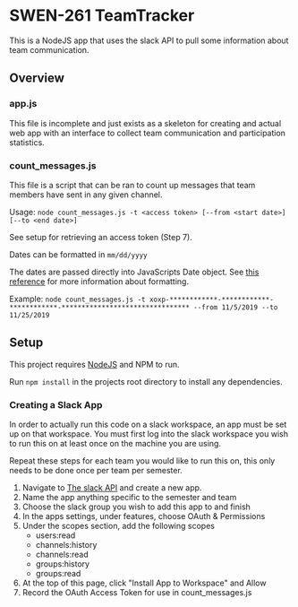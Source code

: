 # SWEN-261 TeamTracker

This is a NodeJS app that uses the slack API to pull some information about team communication.

## Overview

### app.js

This file is incomplete and just exists as a skeleton for creating and actual web app with an
interface to collect team communication and participation statistics.

### count_messages.js

This file is a script that can be ran to count up messages that team members have sent in any
given channel.

Usage: `node count_messages.js -t <access token> [--from <start date>] [--to <end date>]`

See setup for retrieving an access token (Step 7).

Dates can be formatted in `mm/dd/yyyy`

The dates are passed directly into JavaScripts Date object.  See
[this reference](https://www.w3schools.com/js/js_date_formats.asp)
for more information about formatting.

Example: `node count_messages.js -t xoxp-************-************-************-******************************** --from 11/5/2019 --to 11/25/2019`

## Setup

This project requires [NodeJS](https://nodejs.org/en/) and NPM to run.

Run `npm install` in the projects root directory to install any dependencies.

### Creating a Slack App

In order to actually run this code on a slack workspace, an app must be set up on that workspace.
You must first log into the slack workspace you wish to run this on at least once on the machine you
are using.

Repeat these steps for each team you would like to run this on, this only needs to be done once per
team per semester.

1. Navigate to [The slack API](https://api.slack.com/apps) and create a new app.
2. Name the app anything specific to the semester and team
3. Choose the slack group you wish to add this app to and finish
4. In the apps settings, under features, choose OAuth & Permissions
5. Under the scopes section, add the following scopes
    - users:read
    - channels:history
    - channels:read
	- groups:history
	- groups:read
6. At the top of this page, click "Install App to Workspace" and Allow
7. Record the OAuth Access Token for use in count_messages.js